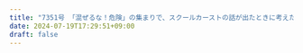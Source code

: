 ```yaml
---
title: "7351号 「混ぜるな！危険」の集まりで、スクールカーストの話が出たときに考えたこと"
date: 2024-07-19T17:29:51+09:00
draft: false
---
```


```
```

```
```
